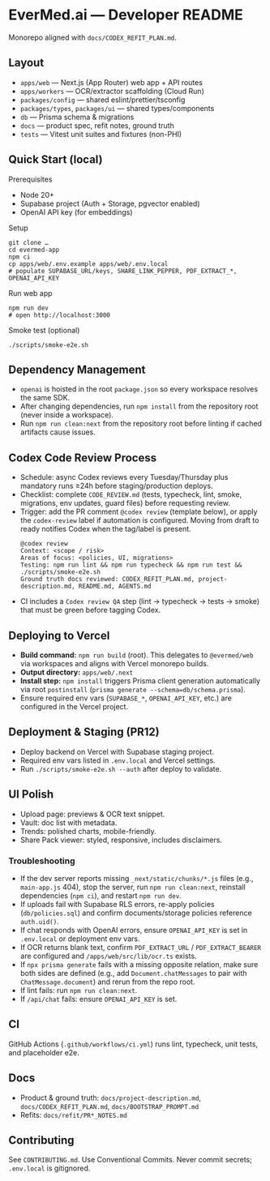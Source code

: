 # EverMed.ai — Developer README

Monorepo aligned with `docs/CODEX_REFIT_PLAN.md`.

## Layout

- `apps/web` — Next.js (App Router) web app + API routes
- `apps/workers` — OCR/extractor scaffolding (Cloud Run)
- `packages/config` — shared eslint/prettier/tsconfig
- `packages/types`, `packages/ui` — shared types/components
- `db` — Prisma schema & migrations
- `docs` — product spec, refit notes, ground truth
- `tests` — Vitest unit suites and fixtures (non-PHI)


## Quick Start (local)

Prerequisites
- Node 20+
- Supabase project (Auth + Storage, pgvector enabled)
- OpenAI API key (for embeddings)

Setup
```
git clone …
cd evermed-app
npm ci
cp apps/web/.env.example apps/web/.env.local
# populate SUPABASE_URL/keys, SHARE_LINK_PEPPER, PDF_EXTRACT_*, OPENAI_API_KEY
```

Run web app
```
npm run dev
# open http://localhost:3000
```

Smoke test (optional)
```
./scripts/smoke-e2e.sh
```

## Dependency Management

- `openai` is hoisted in the root `package.json` so every workspace resolves the same SDK.
- After changing dependencies, run `npm install` from the repository root (never inside a workspace).
- Run `npm run clean:next` from the repository root before linting if cached artifacts cause issues.

## Codex Code Review Process

- Schedule: async Codex reviews every Tuesday/Thursday plus mandatory runs ≥24h before staging/production deploys.
- Checklist: complete `CODE_REVIEW.md` (tests, typecheck, lint, smoke, migrations, env updates, guard files) before requesting review.
- Trigger: add the PR comment `@codex review` (template below), or apply the `codex-review` label if automation is configured. Moving from draft to ready notifies Codex when the tag/label is present.
  ```
  @codex review
  Context: <scope / risk>
  Areas of focus: <policies, UI, migrations>
  Testing: npm run lint && npm run typecheck && npm run test && ./scripts/smoke-e2e.sh
  Ground truth docs reviewed: CODEX_REFIT_PLAN.md, project-description.md, README.md, AGENTS.md
  ```
- CI includes a `Codex review QA` step (lint → typecheck → tests → smoke) that must be green before tagging Codex.

## Deploying to Vercel

- **Build command:** `npm run build` (root). This delegates to `@evermed/web` via workspaces and aligns with Vercel monorepo builds.
- **Output directory:** `apps/web/.next`
- **Install step:** `npm install` triggers Prisma client generation automatically via root `postinstall` (`prisma generate --schema=db/schema.prisma`).
- Ensure required env vars (`SUPABASE_*`, `OPENAI_API_KEY`, etc.) are configured in the Vercel project.

## Deployment & Staging (PR12)
- Deploy backend on Vercel with Supabase staging project.
- Required env vars listed in `.env.local` and Vercel settings.
- Run `./scripts/smoke-e2e.sh --auth` after deploy to validate.

## UI Polish
- Upload page: previews & OCR text snippet.
- Vault: doc list with metadata.
- Trends: polished charts, mobile-friendly.
- Share Pack viewer: styled, responsive, includes disclaimers.

### Troubleshooting

- If the dev server reports missing `_next/static/chunks/*.js` files (e.g., `main-app.js` 404), stop the server, run `npm run clean:next`, reinstall dependencies (`npm ci`), and restart `npm run dev`.
- If uploads fail with Supabase RLS errors, re-apply policies (`db/policies.sql`) and confirm documents/storage policies reference `auth.uid()`.
- If chat responds with OpenAI errors, ensure `OPENAI_API_KEY` is set in `.env.local` or deployment env vars.
- If OCR returns blank text, confirm `PDF_EXTRACT_URL` / `PDF_EXTRACT_BEARER` are configured and `/apps/web/src/lib/ocr.ts` exists.
- If `npx prisma generate` fails with a missing opposite relation, make sure both sides are defined (e.g., add `Document.chatMessages` to pair with `ChatMessage.document`) and rerun from the repo root.
- If lint fails: run `npm run clean:next`.
- If `/api/chat` fails: ensure `OPENAI_API_KEY` is set.

## CI

GitHub Actions (`.github/workflows/ci.yml`) runs lint, typecheck, unit tests, and placeholder e2e.

## Docs

- Product & ground truth: `docs/project-description.md`, `docs/CODEX_REFIT_PLAN.md`, `docs/BOOTSTRAP_PROMPT.md`
- Refits: `docs/refit/PR*_NOTES.md`

## Contributing

See `CONTRIBUTING.md`. Use Conventional Commits. Never commit secrets; `.env.local` is gitignored.
